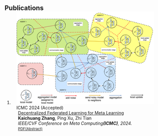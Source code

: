 <h2 id="publications" style="margin: 2px 0px -15px;">Publications</h2>

<div class="publications">
<ol class="bibliography">

<li>
<div class="pub-row">

  <div class="col-sm-3 abbr" style="position: relative;padding-right: 15px;padding-left: 15px;">
    <img src="assets/img/dfl_workflow.png" class="teaser img-fluid z-depth-1">
    <abbr class="badge">ICMC 2024 (Accepted)</abbr>
  </div>

  <div class="col-sm-9" style="position: relative;padding-right: 15px;padding-left: 20px;">
    <div class="title"><a href="../assets/files/Decentralized Federated Learning for Meta Computing.pdf">Decentralized Federated Learning for Meta Learning </a></div>
    <div class="author"><strong>Kaichuang Zhang</strong>, Ping Xu, Zhi Tian</div>
    <div class="periodical"><em>IEEE/CVF Conference on Meta Computing<strong>(ICMC)</strong>, 2024.</em></div>
    <div class="links">
      <a href="" class="btn btn-sm z-depth-0" role="button" target="_blank" style="font-size:12px;">PDF(Abstract)</a>
      <!--
      <a href="https://github.com/yaoyao-liu/mnemonics" class="btn btn-sm z-depth-0" role="button" target="_blank" style="font-size:12px;">Code</a>
      <a href="https://class-il.mpi-inf.mpg.de/mnemonics/" class="btn btn-sm z-depth-0" role="button" target="_blank" style="font-size:12px;">Project Page</a>
      <a href="https://dblp.uni-trier.de/rec/conf/cvpr/LiuSLSS20.html?view=bibtex" class="btn btn-sm z-depth-0" role="button" target="_blank" style="font-size:12px;">BibTex</a> 
      <strong><i style="color:#e74d3c">Oral Presentation</i></strong>
      -->
    </div>
  </div>
</div>
</li>
  
<br>

</ol>
</div>

